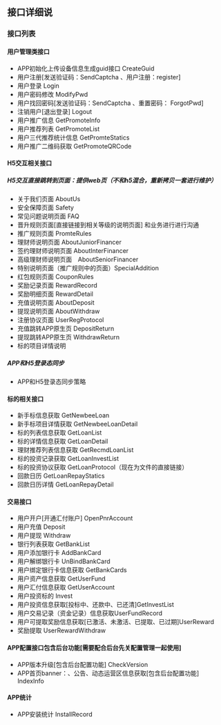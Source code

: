 ## 接口详细说

### 接口列表

#### 用户管理类接口

* APP初始化上传设备信息生成guid接口 CreateGuid
* 用户注册[发送验证码：SendCaptcha 、用户注册：register]
* 用户登录 Login
* 用户密码修改  ModifyPwd
* 用户找回密码[发送验证码：SendCaptcha 、重置密码： ForgotPwd]
* 注销用户[退出登录] Logout
* 用户推广信息 GetPromoteInfo
* 用户推荐列表 GetPromoteList
* 用户三代推荐统计信息 GetPromteStatics
* 用户推广二维码获取 GetPromoteQRCode

#### H5交互相关接口 
    
##### H5交互直接跳转到页面：提供web页（不和h5混合，重新拷贝一套进行维护）


* 关于我们页面 AboutUs 
* 安全保障页面 Safety
* 常见问题说明页面 FAQ
* 晋升规则页面[直接链接到相关等级的说明页面] 和业务进行进行沟通
* 推广规则页面 PromteRules
* 理财师说明页面 AboutJuniorFinancer
* 签约理财师说明页面 AboutInterFinancer 
* 高级理财师说明页面　AboutSeniorFinancer 
* 特别说明页面（推广规则中的页面）SpecialAddition
* 红包规则页面 CouponRules
* 奖励记录页面 RewardRecord
* 奖励明细页面 RewardDetail
* 充值说明页面 AboutDeposit
* 提现说明页面 AboutWithdraw
* 注册协议页面 UserRegProtocol
* 充值跳转APP原生页 DepositReturn
* 提现跳转APP原生页 WithdrawReturn
* 标的项目详情说明 

##### APP和H5登录态同步

* APP和H5登录态同步策略

#### 标的相关接口

* 新手标信息获取 GetNewbeeLoan
* 新手标项目详情获取  GetNewbeeLoanDetail
* 标的列表信息获取 GetLoanList
* 标的详情信息获取 GetLoanDetail
* 理财推荐列表信息获取 GetRecmdLoanList
* 标的投资记录获取 GetLoanInvestList
* 标的投资协议获取 GetLoanProtocol（现在为文件的直接链接）
* 回款日历 GetLoanRepayStatics
* 回款日历详情  GetLoanRepayDetail

#### 交易接口

* 用户开户[开通汇付账户] OpenPnrAccount
* 用户充值 Deposit
* 用户提现 Withdraw
* 银行列表获取 GetBankList
* 用户添加银行卡 AddBankCard
* 用户解绑银行卡 UnBindBankCard
* 用户绑定银行卡信息获取 GetBankCards
* 用户资产信息获取 GetUserFund
* 用户汇付信息获取 GetUserAccount
* 用户投资标的 Invest
* 用户投资信息获取[投标中、还款中、已还清]GetInvestList
* 用户交易记录（资金记录）信息获取UserFundRecord
* 用户可提取奖励信息获取[已激活、未激活、已提取、已过期]UserReward
* 奖励提取 UserRewardWithdraw

#### APP配置接口包含后台功能[需要配合后台先关配置管理一起使用]

* APP版本升级[包含后台配置功能] CheckVersion
* APP首页banner：、公告、动态运营区信息获取[包含后台配置功能] IndexInfo

#### APP统计
* APP安装统计 InstallRecord


